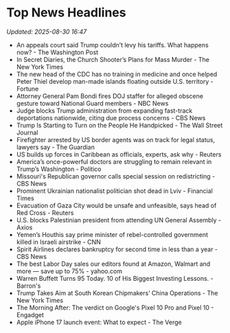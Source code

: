 # Top News Headlines

_Updated: 2025-08-30 16:47_

- An appeals court said Trump couldn’t levy his tariffs. What happens now? - The Washington Post
- In Secret Diaries, the Church Shooter’s Plans for Mass Murder - The New York Times
- The new head of the CDC has no training in medicine and once helped Peter Thiel develop man-made islands floating outside U.S. territory - Fortune
- Attorney General Pam Bondi fires DOJ staffer for alleged obscene gesture toward National Guard members - NBC News
- Judge blocks Trump administration from expanding fast-track deportations nationwide, citing due process concerns - CBS News
- Trump Is Starting to Turn on the People He Handpicked - The Wall Street Journal
- Firefighter arrested by US border agents was on track for legal status, lawyers say - The Guardian
- US builds up forces in Caribbean as officials, experts, ask why - Reuters
- America’s once-powerful doctors are struggling to remain relevant in Trump’s Washington - Politico
- Missouri's Republican governor calls special session on redistricting - CBS News
- Prominent Ukrainian nationalist politician shot dead in Lviv - Financial Times
- Evacuation of Gaza City would be unsafe and unfeasible, says head of Red Cross - Reuters
- U.S. blocks Palestinian president from attending UN General Assembly - Axios
- Yemen’s Houthis say prime minister of rebel-controlled government killed in Israeli airstrike - CNN
- Spirit Airlines declares bankruptcy for second time in less than a year - CBS News
- The best Labor Day sales our editors found at Amazon, Walmart and more — save up to 75% - yahoo.com
- Warren Buffett Turns 95 Today. 10 of His Biggest Investing Lessons. - Barron's
- Trump Takes Aim at South Korean Chipmakers’ China Operations - The New York Times
- The Morning After: The verdict on Google's Pixel 10 Pro and Pixel 10 - Engadget
- Apple iPhone 17 launch event: What to expect - The Verge